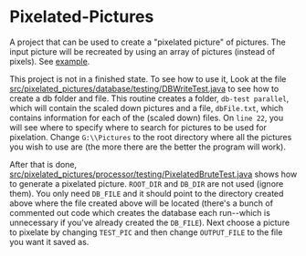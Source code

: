 # Pixelated-Pictures
A project that can be used to create a "pixelated picture" of pictures. The input picture will be recreated by using an array of pictures (instead of pixels). See [example](https://github.com/jbennatt/Pixelated-Pictures/blob/master/example-picture.png).

This project is not in a finished state. To see how to use it, Look at the file [src/pixelated_pictures/database/testing/DBWriteTest.java](https://github.com/jbennatt/Pixelated-Pictures/blob/master/src/pixelated_pictures/database/testing/DBWriteTest.java) to see how to create a db folder and file. This routine creates a folder, `db-test parallel`, which will contain the scaled down pictures and a file, `dbFile.txt`, which contains information for each of the (scaled down) files. On `line 22`, you will see where to specify where to search for pictures to be used for pixelation. Change `G:\\Pictures` to the root directory where all the pictures you wish to use are (the more there are the better the program will work).

After that is done, [src/pixelated_pictures/processor/testing/PixelatedBruteTest.java](https://github.com/jbennatt/Pixelated-Pictures/blob/master/src/pixelated_pictures/processor/testing/PixelatedBruteTest.java) shows how to generate a pixelated picture. `ROOT_DIR` and `DB_DIR` are not used (ignore them). You only need `DB_FILE` and it should point to the directory created above where the file created above will be located (there's a bunch of commented out code which creates the database each run--which is unnecessary if you've already created the `DB_FILE`). Next choose a picture to pixelate by changing `TEST_PIC` and then change `OUTPUT_FILE` to the file you want it saved as.
